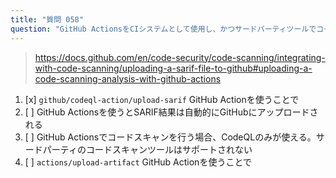 ```yaml
---
title: "質問 058"
question: "GitHub ActionsをCIシステムとして使用し、かつサードパーティツールでコードスキャンを行う場合、SARIF結果をGitHubにアップロードするにはどうすればよいですか？"
---
```


> https://docs.github.com/en/code-security/code-scanning/integrating-with-code-scanning/uploading-a-sarif-file-to-github#uploading-a-code-scanning-analysis-with-github-actions
1. [x] `github/codeql-action/upload-sarif` GitHub Actionを使うことで
1. [ ] GitHub Actionsを使うとSARIF結果は自動的にGitHubにアップロードされる
1. [ ] GitHub Actionsでコードスキャンを行う場合、CodeQLのみが使える。サードパーティのコードスキャンツールはサポートされない
1. [ ] `actions/upload-artifact` GitHub Actionを使うことで
